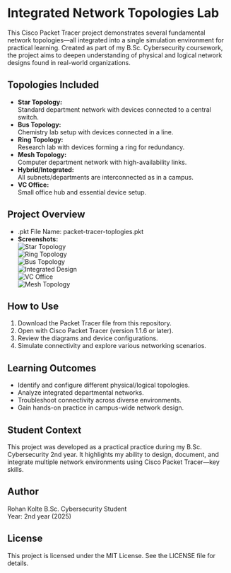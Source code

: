 # Integrated Network Topologies Lab

This Cisco Packet Tracer project demonstrates several fundamental network topologies—all integrated into a single simulation environment for practical learning.
Created as part of my B.Sc. Cybersecurity coursework, the project aims to deepen understanding of physical and logical network designs found in real-world organizations.

## Topologies Included
- **Star Topology:**  
  Standard department network with devices connected to a central switch.
- **Bus Topology:**  
  Chemistry lab setup with devices connected in a line.
- **Ring Topology:**  
  Research lab with devices forming a ring for redundancy.
- **Mesh Topology:**  
  Computer department network with high-availability links.
- **Hybrid/Integrated:**  
  All subnets/departments are interconnected as in a campus.
- **VC Office:**  
  Small office hub and essential device setup.

## Project Overview

- .pkt File Name: packet-tracer-toplogies.pkt
- **Screenshots:**  
  ![Star Topology](Screenshot-2025-10-20-192056.jpg)  
  ![Ring Topology](Screenshot-2025-10-20-192150.jpg)  
  ![Bus Topology](Screenshot-2025-10-20-192122.jpg)  
  ![Integrated Design](Screenshot-2025-10-20-192739.jpg)  
  ![VC Office](Screenshot-2025-10-20-192500.jpg)  
  ![Mesh Topology](Screenshot-2025-10-20-191949.jpg)

## How to Use

1. Download the Packet Tracer file from this repository.
2. Open with Cisco Packet Tracer (version 1.1.6 or later).
3. Review the diagrams and device configurations.
4. Simulate connectivity and explore various networking scenarios.

## Learning Outcomes

- Identify and configure different physical/logical topologies.
- Analyze integrated departmental networks.
- Troubleshoot connectivity across diverse environments.
- Gain hands-on practice in campus-wide network design.

## Student Context
This project was developed as a practical practice during my B.Sc. Cybersecurity 2nd year. 
It highlights my ability to design, document, and integrate multiple network environments using Cisco Packet Tracer—key skills. 

## Author
Rohan Kolte
B.Sc. Cybersecurity Student  
Year: 2nd year (2025)

## License

This project is licensed under the MIT License. See the LICENSE file for details.
